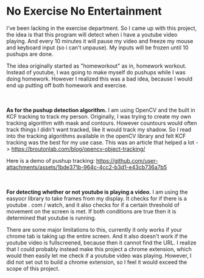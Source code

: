 # No Exercise No Entertainment

I've been lacking in the exercise department. So I came up with this project, the idea is that this program will detect when i have a youtube video playing. And every 10 minutes it will pause my video and freeze my mouse and keyboard input (so i can't unpause). My inputs will be frozen until 10 pushups are done.

The idea originally started as "homeworkout" as in, homework workout. Instead of youtube, I was going to make myself do pushups while I was doing homework. However I realized this was a bad idea, because I would end up putting off both homework and exercise.
<br />
<br />
<br />

**As for the pushup detection algorithm.** I am using OpenCV and the built in KCF tracking to track my person. Originally, I was trying to create my own tracking algorithm with mask and contours. However countours would often track things I didn't want tracked, like it would track my shadow. So I read into the tracking algorithms available in the openCV library and felt KCF tracking was the best for my use case. This was an article that helped a lot -> https://broutonlab.com/blog/opencv-object-tracking/

Here is a demo of pushup tracking: https://github.com/user-attachments/assets/1bde371b-964c-4cc2-b3d1-e43cb736a7b5 
<br />
<br />
<br />

**For detecting whether or not youtube is playing a video.** I am using the easyocr library to take frames from my display. It checks for if there is a youtube . com / watch, and it also checks for if a certain threshold of movement on the screen is met. If both conditions are true then it is determined that youtube is running.

There are some major limitations to this, currently it only works if your chrome tab is taking up the entire screen. And it also doesn't work if the youtube video is fullscreened, because then it cannot find the URL. I realize that I could probably instead make this project a chrome extension, which would then easily let me check if a youtube video was playing. However, I did not set out to build a chrome extension, so I feel it would exceed the scope of this project.
